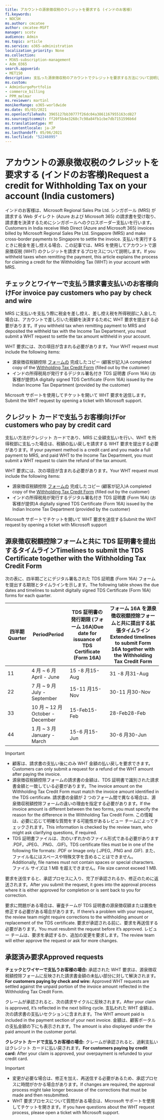```yaml
---
title: アカウントの源泉徴収税のクレジットを要求する (インドのお客様)
f1.keywords:
- NOCSH
ms.author: cmcatee
author: cmcatee-MSFT
manager: scotv
audience: Admin
ms.topic: article
ms.service: o365-administration
localization_priority: None
ms.collection:
- M365-subscription-management
- Adm_O365
search.appverid:
- MET150
description: 支払った源泉徴収税のアカウントでクレジットを要求する方法について説明します。 この記事は、インドの顧客にのみ適用されます。
ms.custom:
- AdminSurgePortfolio
- commerce_billing
- PPM_melmar
ms.reviewer: martinl
monikerRange: o365-worldwide
ms.date: 05/03/2021
ms.openlocfilehash: 3965127bb30777f26dc04a3861167955163cd827
ms.sourcegitcommit: ff20f5b4e3268c7c98a84fb1cbe7db7151596b6d
ms.translationtype: MT
ms.contentlocale: ja-JP
ms.lasthandoff: 05/06/2021
ms.locfileid: "52246095"
---
```

# <a name="request-a-credit-for-withholding-tax-on-your-account-india-customers"></a><span data-ttu-id="ea444-104">アカウントの源泉徴収税のクレジットを要求する (インドのお客様)</span><span class="sxs-lookup"><span data-stu-id="ea444-104">Request a credit for Withholding Tax on your account (India customers)</span></span>

<span data-ttu-id="ea444-105">インドのお客様は、Microsoft Regional Sales Pte Ltd. シンガポール (MRS) が請求する Web ダイレクト (Azure および Microsoft 365) の請求書を受け取り、請求書を決済するためにシンガポールへのクロスボーダー支払いを行います。</span><span class="sxs-lookup"><span data-stu-id="ea444-105">Customers in India receive Web Direct (Azure and Microsoft 365) invoices billed by Microsoft Regional Sales Pte Ltd. Singapore (MRS) and make cross-border payments to Singapore to settle the invoice.</span></span> <span data-ttu-id="ea444-106">支払いを実行するときに税金を差し控える場合、この記事では、MRS を使用してアカウントで源泉徴収税 (WHT) のクレジットを請求するプロセスについて説明します。</span><span class="sxs-lookup"><span data-stu-id="ea444-106">If you withheld taxes when remitting the payment, this article explains the process for claiming a credit for the Withholding Tax (WHT) in your account with MRS.</span></span>

## <a name="for-invoice-pay-customers-who-pay-by-check-and-wire"></a><span data-ttu-id="ea444-107">チェックとワイヤーで支払う請求書支払いのお客様向け</span><span class="sxs-lookup"><span data-stu-id="ea444-107">For invoice pay customers who pay by check and wire</span></span>

<span data-ttu-id="ea444-108">MRS に支払いを支払う際に税金を差し控え、差し控え税を所得税部に入金した場合は、アカウントで差し引いた税額を決済するために WHT 要求を提出する必要があります。</span><span class="sxs-lookup"><span data-stu-id="ea444-108">If you withheld tax when remitting payment to MRS and deposited the withheld tax with the Income Tax Department, you must submit a WHT request to settle the tax amount withheld in your account.</span></span>

<span data-ttu-id="ea444-109">WHT 要求には、次の項目が含まれる必要があります。</span><span class="sxs-lookup"><span data-stu-id="ea444-109">Your WHT request must include the following items:</span></span>

- <span data-ttu-id="ea444-110">源泉徴収税額控除 [フォームの](https://download.microsoft.com/download/a/2/a/a2a35969-2d54-4faa-ba41-6a50525eba70/WHT%20Credit%20Form%20-%20India.docx) 完成したコピー (顧客が記入)</span><span class="sxs-lookup"><span data-stu-id="ea444-110">A completed copy of the [Withholding Tax Credit Form](https://download.microsoft.com/download/a/2/a/a2a35969-2d54-4faa-ba41-6a50525eba70/WHT%20Credit%20Form%20-%20India.docx) (filled out by the customer)</span></span>
- <span data-ttu-id="ea444-111">インドの所得税局が発行するデジタル署名付き TDS 証明書 (Form 16A) (お客様が提供)</span><span class="sxs-lookup"><span data-stu-id="ea444-111">A digitally signed TDS Certificate (Form 16A) issued by the Indian Income Tax Department (provided by the customer)</span></span>

<span data-ttu-id="ea444-112">Microsoft サポートを使用してチケットを開いて WHT 要求を送信します。</span><span class="sxs-lookup"><span data-stu-id="ea444-112">Submit the WHT request by opening a ticket with Microsoft support.</span></span>

## <a name="for-customers-who-pay-by-credit-card"></a><span data-ttu-id="ea444-113">クレジット カードで支払うお客様向け</span><span class="sxs-lookup"><span data-stu-id="ea444-113">For customers who pay by credit card</span></span>

<span data-ttu-id="ea444-114">支払い方法がクレジット カードであり、MRS に全額支払いを行い、WHT を所得税部に支払った場合は、税額の払い戻しを請求する WHT 要求を提出する必要があります。</span><span class="sxs-lookup"><span data-stu-id="ea444-114">If your payment method is a credit card and you made a full payment to MRS, and paid WHT to the Income Tax Department, you must submit a WHT request to claim the refund of the tax amount.</span></span>

<span data-ttu-id="ea444-115">WHT 要求には、次の項目が含まれる必要があります。</span><span class="sxs-lookup"><span data-stu-id="ea444-115">Your WHT request must include the following items:</span></span>

- <span data-ttu-id="ea444-116">源泉徴収税額控除 [フォームの](https://download.microsoft.com/download/a/2/a/a2a35969-2d54-4faa-ba41-6a50525eba70/WHT%20Credit%20Form%20-%20India.docx) 完成したコピー (顧客が記入)</span><span class="sxs-lookup"><span data-stu-id="ea444-116">A completed copy of the [Withholding Tax Credit Form](https://download.microsoft.com/download/a/2/a/a2a35969-2d54-4faa-ba41-6a50525eba70/WHT%20Credit%20Form%20-%20India.docx) (filled out by the customer)</span></span>
- <span data-ttu-id="ea444-117">インドの所得税局が発行するデジタル署名付き TDS 証明書 (Form 16A) (お客様が提供)</span><span class="sxs-lookup"><span data-stu-id="ea444-117">A digitally signed TDS Certificate (Form 16A) issued by the Indian Income Tax Department (provided by the customer)</span></span>

<span data-ttu-id="ea444-118">Microsoft サポートでチケットを開いて WHT 要求を送信する</span><span class="sxs-lookup"><span data-stu-id="ea444-118">Submit the WHT request by opening a ticket with Microsoft support</span></span>

## <a name="timelines-to-submit-the-tds-certificate-together-with-the-withholding-tax-credit-form"></a><span data-ttu-id="ea444-119">源泉徴収税額控除フォームと共に TDS 証明書を提出するタイムライン</span><span class="sxs-lookup"><span data-stu-id="ea444-119">Timelines to submit the TDS Certificate together with the Withholding Tax Credit Form</span></span>

<span data-ttu-id="ea444-120">次の表に、四半期ごとにデジタル署名された TDS 証明書 (Form 16A) フォームを提出する期限とタイムラインを示します。</span><span class="sxs-lookup"><span data-stu-id="ea444-120">The following table shows the due dates and timelines to submit digitally signed TDS Certificate (Form 16A) forms for each quarter.</span></span>

| <span data-ttu-id="ea444-121">四半期</span><span class="sxs-lookup"><span data-stu-id="ea444-121">Quarter</span></span> | <span data-ttu-id="ea444-122">Period</span><span class="sxs-lookup"><span data-stu-id="ea444-122">Period</span></span> | <span data-ttu-id="ea444-123">TDS 証明書の発行期限 (フォーム 16A)</span><span class="sxs-lookup"><span data-stu-id="ea444-123">Due date for issuance of TDS Certificate (Form 16A)</span></span> | <span data-ttu-id="ea444-124">フォーム 16A を源泉徴収税額控除フォームと共に提出する拡張タイムライン</span><span class="sxs-lookup"><span data-stu-id="ea444-124">Extended timelines to submit Form 16A together with the Withholding Tax Credit Form</span></span> |
|-|-|-|-|
| <span data-ttu-id="ea444-125">1</span><span class="sxs-lookup"><span data-stu-id="ea444-125">1</span></span> | <span data-ttu-id="ea444-126">4 月 ~ 6 月</span><span class="sxs-lookup"><span data-stu-id="ea444-126">April - June</span></span> | <span data-ttu-id="ea444-127">15 -8 月</span><span class="sxs-lookup"><span data-stu-id="ea444-127">15-Aug</span></span> | <span data-ttu-id="ea444-128">31 -8 月</span><span class="sxs-lookup"><span data-stu-id="ea444-128">31-Aug</span></span> |
| <span data-ttu-id="ea444-129">2</span><span class="sxs-lookup"><span data-stu-id="ea444-129">2</span></span> | <span data-ttu-id="ea444-130">7 月 ~ 9 月</span><span class="sxs-lookup"><span data-stu-id="ea444-130">July - September</span></span> | <span data-ttu-id="ea444-131">15-11 月</span><span class="sxs-lookup"><span data-stu-id="ea444-131">15-Nov</span></span> | <span data-ttu-id="ea444-132">30-11 月</span><span class="sxs-lookup"><span data-stu-id="ea444-132">30-Nov</span></span> |
| <span data-ttu-id="ea444-133">3</span><span class="sxs-lookup"><span data-stu-id="ea444-133">3</span></span> | <span data-ttu-id="ea444-134">10 月 ~ 12 月</span><span class="sxs-lookup"><span data-stu-id="ea444-134">October - December</span></span> | <span data-ttu-id="ea444-135">15-Feb</span><span class="sxs-lookup"><span data-stu-id="ea444-135">15-Feb</span></span> | <span data-ttu-id="ea444-136">28-Feb</span><span class="sxs-lookup"><span data-stu-id="ea444-136">28-Feb</span></span> |
| <span data-ttu-id="ea444-137">4</span><span class="sxs-lookup"><span data-stu-id="ea444-137">4</span></span> | <span data-ttu-id="ea444-138">1 月 ~ 3 月</span><span class="sxs-lookup"><span data-stu-id="ea444-138">January - March</span></span> | <span data-ttu-id="ea444-139">15-6 月</span><span class="sxs-lookup"><span data-stu-id="ea444-139">15-Jun</span></span> | <span data-ttu-id="ea444-140">30-6 月</span><span class="sxs-lookup"><span data-stu-id="ea444-140">30-Jun</span></span> |

> [!IMPORTANT]
>
> - <span data-ttu-id="ea444-141">顧客は、請求書の支払い後にのみ WHT 金額の払い戻しを要求できます。</span><span class="sxs-lookup"><span data-stu-id="ea444-141">Customers can only submit a request for a refund of the WHT amount after paying the invoice.</span></span>
> - <span data-ttu-id="ea444-142">源泉徴収税額控除フォームの請求書の金額は、TDS 証明書で識別された請求書金額と一致している必要があります。</span><span class="sxs-lookup"><span data-stu-id="ea444-142">The invoice amount on the Withholding Tax Credit Form must match the invoice amount identified in the TDS certificate.</span></span> <span data-ttu-id="ea444-143">請求書の金額が 2 つのフォーム間で異なる場合は、源泉徴収税額控除フォームの違いの理由を指定する必要があります。</span><span class="sxs-lookup"><span data-stu-id="ea444-143">If the invoice amount is different between the two forms, you must specify the reason for the difference in the Withholding Tax Credit Form.</span></span> <span data-ttu-id="ea444-144">この情報は、必要に応じて明確な質問をする可能性があるレビュー チームによってチェックされます。</span><span class="sxs-lookup"><span data-stu-id="ea444-144">This information is checked by the review team, who might ask clarifying questions, if required.</span></span>
> - <span data-ttu-id="ea444-145">TDS 証明書ファイルは、次のいずれかのファイル形式である必要があります .PDF。JPEG、.PNG、.GIF)。</span><span class="sxs-lookup"><span data-stu-id="ea444-145">TDS certificate files must be in one of the following file formats: .PDF or Image only (.JPEG, .PNG and .GIF).</span></span> <span data-ttu-id="ea444-146">また、ファイル名にはスペースや特殊文字を含めることはできません。</span><span class="sxs-lookup"><span data-stu-id="ea444-146">Additionally, file names must not contain spaces or special characters.</span></span> <span data-ttu-id="ea444-147">ファイル サイズは 1 MB を超えできません。</span><span class="sxs-lookup"><span data-stu-id="ea444-147">File size cannot exceed 1 MB.</span></span>

<span data-ttu-id="ea444-148">要求を送信すると、承認プロセスに入り、完了が承認されるか、修正のために返送されます。</span><span class="sxs-lookup"><span data-stu-id="ea444-148">After you submit the request, it goes into the approval process where it is either approved for completion or is sent back to you for correction.</span></span>

<span data-ttu-id="ea444-149">要求に問題がある場合は、審査チームが TDS 証明書の源泉徴収額または置換を修正する必要がある場合があります。</span><span class="sxs-lookup"><span data-stu-id="ea444-149">If there’s a problem with your request, the review team might require corrections to the withholding amount or replacement of the TDS certificate.</span></span> <span data-ttu-id="ea444-150">要求が承認される前に、要求を再送信する必要があります。</span><span class="sxs-lookup"><span data-stu-id="ea444-150">You must resubmit the request before it’s approved.</span></span> <span data-ttu-id="ea444-151">レビュー チームは、要求を承認するか、追加の変更を要求します。</span><span class="sxs-lookup"><span data-stu-id="ea444-151">The review team will either approve the request or ask for more changes.</span></span>

## <a name="approved-requests"></a><span data-ttu-id="ea444-152">承認済み要求</span><span class="sxs-lookup"><span data-stu-id="ea444-152">Approved requests</span></span>

<span data-ttu-id="ea444-153">**チェックとワイヤーで支払うお客様の場合:** 承認された WHT 要求は、源泉徴収税額控除フォームに反映された請求書金額の未払い部分に対して解決されます。</span><span class="sxs-lookup"><span data-stu-id="ea444-153">**For customers paying by check and wire:** Approved WHT requests are settled against the unpaid portion of the invoice amount reflected in the Withholding Tax Credit Form.</span></span>

<span data-ttu-id="ea444-154">クレームが承認されると、次の請求サイクルに反映されます。</span><span class="sxs-lookup"><span data-stu-id="ea444-154">After your claim is approved, it’s reflected in the next billing cycle.</span></span> <span data-ttu-id="ea444-155">支払われた WHT 金額は、次の請求書の支払いセクションに含まれます。</span><span class="sxs-lookup"><span data-stu-id="ea444-155">The WHT amount paid is included in the payment section of your next invoice.</span></span> <span data-ttu-id="ea444-156">金額は、顧客ポータルの支払金額の下にも表示されます。</span><span class="sxs-lookup"><span data-stu-id="ea444-156">The amount is also displayed under the paid amount in the customer portal.</span></span>

<span data-ttu-id="ea444-157">**クレジット カードで支払うお客様の場合:** クレームが承認されると、過剰支払いはクレジット カードに払い戻されます。</span><span class="sxs-lookup"><span data-stu-id="ea444-157">**For customers paying by credit card:** After your claim is approved, your overpayment is refunded to your credit card.</span></span>

> [!IMPORTANT]
>
> - <span data-ttu-id="ea444-158">変更が必要な場合は、修正を加え、再送信する必要があるため、承認プロセスに時間がかかる場合があります。</span><span class="sxs-lookup"><span data-stu-id="ea444-158">If changes are required, the approval process might take longer because of the corrections that must be made and then resubmitted.</span></span>
> - <span data-ttu-id="ea444-159">WHT 要求プロセスについて質問がある場合は、Microsoft サポートを使用してチケットを開きます。</span><span class="sxs-lookup"><span data-stu-id="ea444-159">If you have questions about the WHT request process, please open a ticket with Microsoft support.</span></span>
